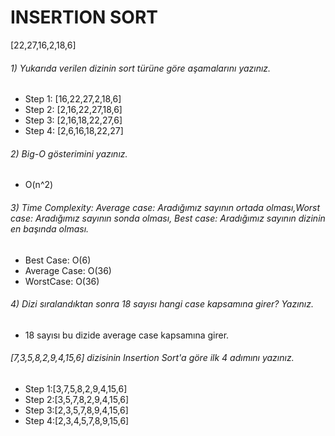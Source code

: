 # INSERTION SORT
[22,27,16,2,18,6]
###### 1) Yukarıda verilen dizinin sort türüne göre aşamalarını yazınız.
* Step 1: [16,22,27,2,18,6]
* Step 2: [2,16,22,27,18,6]
* Step 3: [2,16,18,22,27,6]
* Step 4: [2,6,16,18,22,27]

###### 2) Big-O gösterimini yazınız.
* O(n^2)
###### 3) Time Complexity: Average case: Aradığımız sayının ortada olması,Worst case: Aradığımız sayının sonda olması, Best case: Aradığımız sayının dizinin en başında olması.
* Best Case: O(6)
* Average Case: O(36)
* WorstCase: O(36)
###### 4) Dizi sıralandıktan sonra 18 sayısı hangi case kapsamına girer? Yazınız.
* 18 sayısı bu dizide average case kapsamına girer.

###### [7,3,5,8,2,9,4,15,6] dizisinin Insertion Sort'a göre ilk 4 adımını yazınız.
* Step 1:[3,7,5,8,2,9,4,15,6]
* Step 2:[3,5,7,8,2,9,4,15,6]
* Step 3:[2,3,5,7,8,9,4,15,6]
* Step 4:[2,3,4,5,7,8,9,15,6]


